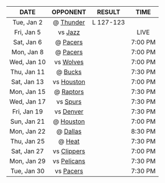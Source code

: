 |    DATE     |            OPPONENT            |  RESULT   |  TIME   |
|:-----------:|:------------------------------:|:---------:|:-------:|
| Tue, Jan 2  |    @ [Thunder](/r/Thunder)     | L 127-123 |         |
| Fri, Jan 5  |     vs [Jazz](/r/UtahJazz)     |           |  LIVE   |
| Sat, Jan 6  |     @ [Pacers](/r/pacers)      |           | 7:00 PM |
| Mon, Jan 8  |     @ [Pacers](/r/pacers)      |           | 7:00 PM |
| Wed, Jan 10 |  vs [Wolves](/r/timberwolves)  |           | 7:00 PM |
| Thu, Jan 11 |     @ [Bucks](/r/MkeBucks)     |           | 7:30 PM |
| Sat, Jan 13 |    vs [Houston](/r/rockets)    |           | 7:00 PM |
| Mon, Jan 15 | @ [Raptors](/r/torontoraptors) |           | 7:30 PM |
| Wed, Jan 17 |    vs [Spurs](/r/NBASpurs)     |           | 7:30 PM |
| Fri, Jan 19 | vs [Denver](/r/denvernuggets)  |           | 7:30 PM |
| Sun, Jan 21 |    @ [Houston](/r/rockets)     |           | 7:00 PM |
| Mon, Jan 22 |    @ [Dallas](/r/Mavericks)    |           | 8:30 PM |
| Thu, Jan 25 |       @ [Heat](/r/heat)        |           | 7:30 PM |
| Sat, Jan 27 |  vs [Clippers](/r/LAClippers)  |           | 7:00 PM |
| Mon, Jan 29 | vs [Pelicans](/r/NOLAPelicans) |           | 7:30 PM |
| Tue, Jan 30 |     vs [Pacers](/r/pacers)     |           | 7:30 PM |